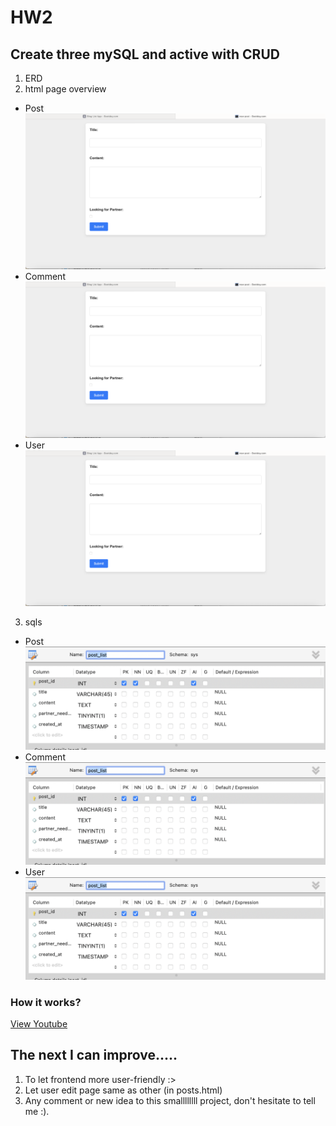 # HW2
## Create three mySQL and active with CRUD
1. ERD
2. html page overview
  - Post
![page](https://github.com/cpeggy/113-1-Database/blob/main/database_hw1/%E6%88%AA%E5%9C%96%202024-09-16%2011.13.02.png)
  - Comment
![page](https://github.com/cpeggy/113-1-Database/blob/main/database_hw1/%E6%88%AA%E5%9C%96%202024-09-16%2011.13.02.png)
  - User
![page](https://github.com/cpeggy/113-1-Database/blob/main/database_hw1/%E6%88%AA%E5%9C%96%202024-09-16%2011.13.02.png)
3. sqls
  - Post
![sql](https://github.com/cpeggy/113-1-Database/blob/main/database_hw1/%E6%88%AA%E5%9C%96%202024-09-16%2011.13.57.png)
  - Comment
![sql](https://github.com/cpeggy/113-1-Database/blob/main/database_hw1/%E6%88%AA%E5%9C%96%202024-09-16%2011.13.57.png)
  - User
![sql](https://github.com/cpeggy/113-1-Database/blob/main/database_hw1/%E6%88%AA%E5%9C%96%202024-09-16%2011.13.57.png)
### How it works?
[View Youtube](https://youtu.be/CmZAWSKEHt4)
## The next I can improve.....
1. To let frontend more user-friendly :>
2. Let user edit page same as other (in posts.html)
3. Any comment or new idea to this smallllllll project, don't hesitate to tell me :).
